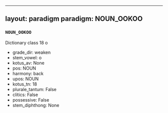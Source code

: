 
---
layout: paradigm
paradigm: NOUN_OOKOO
---
### ` NOUN_OOKOO `

Dictionary class 18 o
* grade_dir: weaken
* stem_vowel: o
* kotus_av: None
* pos: NOUN
* harmony: back
* upos: NOUN
* kotus_tn: 18
* plurale_tantum: False
* clitics: False
* possessive: False
* stem_diphthong: None
